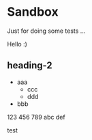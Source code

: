 # Sandbox
Just for doing some tests ...

Hello :)


## heading-2
- aaa
  - ccc
  - ddd
- bbb

123 456 789
abc def


test
